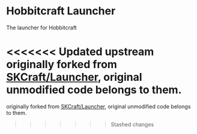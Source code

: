 
Hobbitcraft Launcher
================

The launcher for Hobbitcraft

<<<<<<< Updated upstream
originally forked from [SKCraft/Launcher](https://github.com/SKCraft/Launcher), original unmodified code belongs to them.
=======
originally forked from [SKCraft/Launcher](https://github.com/SKCraft/Launcher), original unmodified code belongs to them.
>>>>>>> Stashed changes
